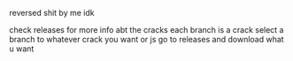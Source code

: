 reversed shit by me idk

check releases for more info abt the cracks
each branch is a crack
select a branch to whatever crack you want or js go to releases and download what u want
